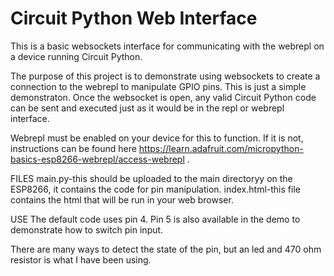 # Circuit Python Web Interface

This is a basic websockets interface for communicating with the webrepl on a device running Circuit Python.

The purpose of this project is to demonstrate using websockets to create a connection to the webrepl to manipulate GPIO pins. This is just a simple demonstraton. Once the websocket is open, any valid Circuit Python code can be sent and executed just as it would be in the repl or webrepl interface.

Webrepl must be enabled on your device for this to function. If it is not, instructions can be found here https://learn.adafruit.com/micropython-basics-esp8266-webrepl/access-webrepl .


FILES
main.py-this should be uploaded to the main directoryy on the ESP8266, it contains the code for pin manipulation.
index.html-this file contains the html that will be run in your web browser.

USE The default code uses pin 4. Pin 5 is also available in the demo to demonstrate how to switch pin input. 

There are many ways to detect the state of the pin, but an led and 470 ohm resistor is what I have been using.
